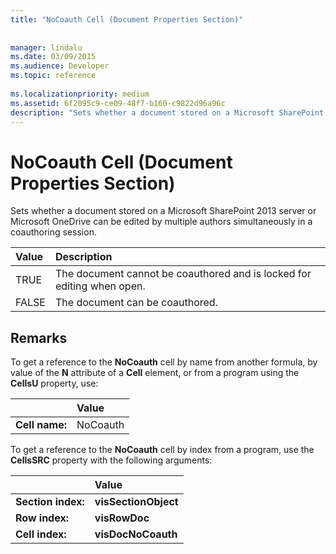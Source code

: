 ```yaml
---
title: "NoCoauth Cell (Document Properties Section)"
 
 
manager: lindalu
ms.date: 03/09/2015
ms.audience: Developer
ms.topic: reference
 
ms.localizationpriority: medium
ms.assetid: 6f2095c9-ce09-48f7-b160-c9822d96a96c
description: "Sets whether a document stored on a Microsoft SharePoint 2013 server or Microsoft OneDrive can be edited by multiple authors simultaneously in a coauthoring session."
---
```


# NoCoauth Cell (Document Properties Section)

Sets whether a document stored on a Microsoft SharePoint 2013 server or Microsoft OneDrive can be edited by multiple authors simultaneously in a coauthoring session.
  
|**Value**|**Description**|
|:-----|:-----|
|TRUE  <br/> |The document cannot be coauthored and is locked for editing when open. |
|FALSE  <br/> |The document can be coauthored. |
   
## Remarks

To get a reference to the **NoCoauth** cell by name from another formula, by value of the **N** attribute of a **Cell** element, or from a program using the **CellsU** property, use: 
  
||Value |
|:-----|:-----|
| **Cell name:**  <br/> | NoCoauth  <br/> |
   
To get a reference to the **NoCoauth** cell by index from a program, use the **CellsSRC** property with the following arguments: 
  
||Value |
|:-----|:-----|
| **Section index:**  <br/> |**visSectionObject** <br/> |
| **Row index:**  <br/> |**visRowDoc** <br/> |
| **Cell index:**  <br/> |**visDocNoCoauth** <br/> |
   

